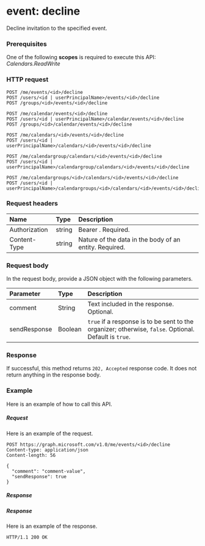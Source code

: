 # event: decline

Decline invitation to the specified event.

### Prerequisites
One of the following **scopes** is required to execute this API:
*Calendars.ReadWrite*
### HTTP request
<!-- { "blockType": "ignored" } -->
```http
POST /me/events/<id>/decline
POST /users/<id | userPrincipalName>/events/<id>/decline
POST /groups/<id>/events/<id>/decline

POST /me/calendar/events/<id>/decline
POST /users/<id | userPrincipalName>/calendar/events/<id>/decline
POST /groups/<id>/calendar/events/<id>/decline

POST /me/calendars/<id>/events/<id>/decline
POST /users/<id | userPrincipalName>/calendars/<id>/events/<id>/decline

POST /me/calendargroup/calendars/<id>/events/<id>/decline
POST /users/<id | userPrincipalName>/calendargroup/calendars/<id>/events/<id>/decline

POST /me/calendargroups/<id>/calendars/<id>/events/<id>/decline
POST /users/<id | userPrincipalName>/calendargroups/<id>/calendars/<id>/events/<id>/decline
```
### Request headers
| Name       | Type | Description|
|:---------------|:--------|:----------|
| Authorization  | string  | Bearer <token>. Required. |
| Content-Type | string  | Nature of the data in the body of an entity. Required. |

### Request body
In the request body, provide a JSON object with the following parameters.

| Parameter	   | Type	|Description|
|:---------------|:--------|:----------|
|comment|String|Text included in the response. Optional.|
|sendResponse|Boolean|`true` if a response is to be sent to the organizer; otherwise, `false`. Optional. Default is `true`.|

### Response
If successful, this method returns `202, Accepted` response code. It does not return anything in the response body.

### Example
Here is an example of how to call this API.
##### Request
Here is an example of the request.
<!-- {
  "blockType": "request",
  "name": "event_decline"
}-->
```http
POST https://graph.microsoft.com/v1.0/me/events/<id>/decline
Content-type: application/json
Content-length: 56

{
  "comment": "comment-value",
  "sendResponse": true
}
```

##### Response
##### Response
Here is an example of the response.
<!-- {
  "blockType": "response",
  "truncated": true
} -->
```http
HTTP/1.1 200 OK
```

<!-- uuid: 8fcb5dbc-d5aa-4681-8e31-b001d5168d79
2015-10-25 14:57:30 UTC -->
<!-- {
  "type": "#page.annotation",
  "description": "event: decline",
  "keywords": "",
  "section": "documentation",
  "tocPath": ""
}-->
